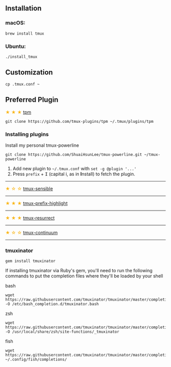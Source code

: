 ## Installation
### macOS:
```
brew install tmux
```
### Ubuntu:
```
./install_tmux
```

## Customization
```
cp .tmux.conf ~
```

## Preferred Plugin

<span style="color: #fab516;">★ ★ ★ </span>[tpm](https://github.com/tmux-plugins/tpm)<br>
```
git clone https://github.com/tmux-plugins/tpm ~/.tmux/plugins/tpm
```
### Installing plugins

Install my personal tmux-powerline
```
git clone https://github.com/ShuaiHsunLee/tmux-powerline.git ~/tmux-powerline
```

1. Add new plugin to `~/.tmux.conf` with `set -g @plugin '...'`
2. Press `prefix` + <kbd>I</kbd> (capital i, as in **I**nstall) to fetch the plugin.

<hr>

<span style="color: #fab516;">★ ☆ ☆ </span>[tmux-sensible](https://github.com/tmux-plugins/tpm)<br>
<hr>

<span style="color: #fab516;">★ ★ ★ </span>[tmux-prefix-highlight](https://github.com/tmux-plugins/tmux-prefix-highlight)<br>
<hr>

<span style="color: #fab516;">★ ★ ★ </span>[tmux-resurrect](https://github.com/tmux-plugins/tmux-resurrect)<br>
<hr>

<span style="color: #fab516;">★ ☆ ☆ </span>[tmux-continuum](https://github.com/tmux-plugins/tmux-continuum)<br>
<hr>


### tmuxinator
```
gem install tmuxinator
```

If installing tmuxinator via Ruby's gem, you'll need to run the following commands to put the completion files where they'll be loaded by your shell

bash
```
wget https://raw.githubusercontent.com/tmuxinator/tmuxinator/master/completion/tmuxinator.bash -O /etc/bash_completion.d/tmuxinator.bash
```

zsh
```
wget https://raw.githubusercontent.com/tmuxinator/tmuxinator/master/completion/tmuxinator.zsh -O /usr/local/share/zsh/site-functions/_tmuxinator
```

fish
```
wget https://raw.githubusercontent.com/tmuxinator/tmuxinator/master/completion/tmuxinator.fish ~/.config/fish/completions/
```
